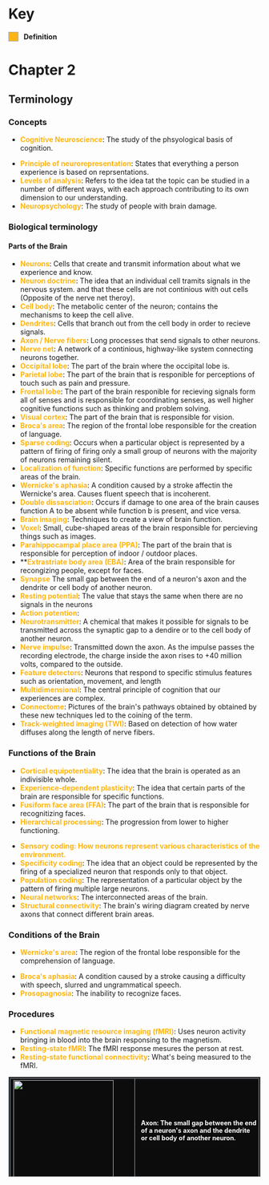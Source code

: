 # Key
<div style="display: inline-block; vertical-align: top">
	<div style="white-space: nowrap; vertical-align: top">
		<div style="display: inline-block; width: 1.25em; height: 1.25em; background: #FDB515; border: 1px solid #A2A9B1;">&nbsp;</div>
		<div style="margin-left: 0.5em; display: inline-block; font-weight: bold">Definition</div>
	</div>
</div>

# Chapter 2
## Terminology
### Concepts
* <span style="color: #FDB515; font-weight: bold">Cognitive Neuroscience</span>: The study of the phsyological basis of cognition.
- <span style="color: #FDB515; font-weight: bold">Principle of neurorepresentation</span>: States that everything a person experience is based on reprsentations.
- <span style="color: #FDB515; font-weight: bold">Levels of analysis</span>: Refers to the idea tat the topic can be studied in a number of different ways, with each approach contributing to its own dimension to our understanding.
-  <span style="color: #FDB515; font-weight: bold">Neuropsychology</span>: The study of people with brain damage.

### Biological terminology
#### Parts of the Brain ####
-  <span style="color: #FDB515; font-weight: bold">Neurons</span>: Cells that create and transmit information about what we experience and know.
- <span style="color: #FDB515; font-weight: bold">Neuron doctrine</span>: The idea that an individual cell tramits signals in the nervous system. and that these cells are not continious with out cells (Opposite of the nerve net theroy).
- <span style="color: #FDB515; font-weight: bold">Cell body</span>: The metabolic center of the neuron; contains the mechanisms to keep the cell alive.
- <span style="color: #FDB515; font-weight: bold">Dendrites</span>: Cells that branch out from the cell body in order to recieve signals.
- <span style="color: #FDB515; font-weight: bold">Axon / Nerve fibers</span>: Long processes that send signals to other neurons.
- <span style="color: #FDB515; font-weight: bold">Nerve net</span>: A network of a continious, highway-like system connecting neurons together.
- <span style="color: #FDB515; font-weight: bold">Occipital lobe</span>: The part of the brain where the occipital lobe is.
- <span style="color: #FDB515; font-weight: bold">Parietal lobe</span>: The part of the brain that is responible for perceptions of touch such as pain and pressure.
- <span style="color: #FDB515; font-weight: bold">Frontal lobe</span>: The part of the brain responible for recieving signals form all of senses and is responsible for coordinating senses, as well higher cognitive functions such as thinking and problem solving.
- <span style="color: #FDB515; font-weight: bold">Visual cortex</span>: The part of the brain that is responsible for vision.
- <span style="color: #FDB515; font-weight: bold">Broca's area</span>: The region of the frontal lobe responsible for the creation of language.
- <span style="color: #FDB515; font-weight: bold">Sparse coding</span>: Occurs when a particular object is represented by a pattern of firing of firing only a small group of neurons with the majority of neurons remaining silent.
- <span style="color: #FDB515; font-weight: bold">Localization of function</span>: Specific functions are performed by specific areas of the brain.
- <span style="color: #FDB515; font-weight: bold">Wernicke's aphasia</span>: A condition caused by a stroke affectin the Wernicke's area. Causes fluent speech that is incoherent.
- <span style="color: #FDB515; font-weight: bold">Double dissasciation</span>: Occurs if damage to one area of the brain causes function A to be absent while function b is present, and vice versa. 
- <span style="color: #FDB515; font-weight: bold">Brain imaging</span>: Techniques to create a view of brain function.
- <span style="color: #FDB515; font-weight: bold">Voxel</span>: Small, cube-shaped areas of the brain responsible for percieving things such as images.
- <span style="color: #FDB515; font-weight: bold">Parahippocampal place area (PPA)</span>: The part of the brain that is responsible for perception of indoor / outdoor places.
- **<span style="color: #FDB515; font-weight: bold">Extrastriate body area (EBA)</span>: Area of the brain responsible for recongizing people, except for faces.
- <span style="color: #FDB515; font-weight: bold">Synapse</span> The small gap between the end of a neuron's axon and the dendrite or cell body of another neuron. 
- <span style="color: #FDB515; font-weight: bold">Resting potential</span>: The value that stays the same when there are no signals in the neurons
- <span style="color: #FDB515; font-weight: bold">Action potention</span>: 
- <span style="color: #FDB515; font-weight: bold">Neurotransmitter</span>: A chemical that makes it possible for signals to be transmitted across the synaptic gap to a dendire or to the cell body of another neuron.
- <span style="color: #FDB515; font-weight: bold">Nerve impulse</span>: Transmitted down the axon. As the impulse passes the recording electrode, the charge inside the axon rises to +40 million volts, compared to the outside.
- <span style="color: #FDB515; font-weight: bold">Feature detectors</span>: Neurons that respond to specific stimulus features such as orientation, movement, and length
- <span style="color: #FDB515; font-weight: bold">Multidimensional</span>: The central principle of cognition that our experiences are complex.
- <span style="color: #FDB515; font-weight: bold">Connectome</span>: Pictures of the brain's pathways obtained by obtained by these new techniques led to the coining of the term.
- <span style="color: #FDB515; font-weight: bold">Track-weighted imaging (TWI)</span>: Based on detection of how water diffuses along the length of nerve fibers.

### Functions of the Brain
* <span style="color: #FDB515; font-weight: bold">Cortical equipotentiality</span>: The idea that the brain is operated as an indivisible whole.
* <span style="color: #FDB515; font-weight: bold">Experience-dependent plasticity</span>: The idea that certain parts of the brain are responsible for specific functions.
* <span style="color: #FDB515; font-weight: bold">Fusiform face area (FFA)</span>: The part of the brain that is responsible for recognitizing faces.
* <span style="color: #FDB515; font-weight: bold">Hierarchical processing</span>: The progression from lower to higher functioning.
- <span style="color: #FDB515; font-weight: bold">Sensory coding</spam>: How neurons represent various characteristics of the environment.
- <span style="color: #FDB515; font-weight: bold">Specificity coding</span>: The idea that an object could be represented by the firing of a specialized neuron that responds only to that object.
- <span style="color: #FDB515; font-weight: bold">Population coding</span>: The representation of a particular object by the pattern of firing multiple large neurons.
- <span style="color: #FDB515; font-weight: bold">Neural networks</span>: The interconnected areas of the brain.
- <span style="color: #FDB515; font-weight: bold">Structural connectivity</span>: The brain's wiring diagram created by nerve axons that connect different brain areas.

### Conditions of the Brain
* <span style="color: #FDB515; font-weight: bold">Wernicke's area</span>: The region of the frontal lobe responsible for the comprehension of language.
- <span style="color: #FDB515; font-weight: bold">Broca's aphasia</span>: A condition caused by a stroke causing a difficulty with speech, slurred and ungrammatical speech.
- <span style="color: #FDB515; font-weight: bold">Prosopagnosia</span>: The inability to recognize faces.

### Procedures ###
* <span style="color: #FDB515; font-weight: bold">Functional magnetic resource imaging (fMRI)</span>: Uses neuron activity bringing in blood into the brain responsing to the magnetism.
* <span style="color: #FDB515; font-weight: bold">Resting-state fMRI</span>: The fMRI response mesures the person at rest.
* <span style="color: #FDB515; font-weight: bold">Resting-state functional connectivity</span>: What's being measured to the fMRI.

<table style="background: #0c0c0c; color: #FFF; font-size: 12.5px; height: 200px; width: 100%; border: 1px solid #A2A9B1; padding: 0.15em">
	<tbody>
	<tr>
			<th style="border: 1px solid #A2A9B1; border-collapse: collapse; text-align: left; width: 50%; margin-right: 1em; margin: auto">
				<img src="https://openbooks.lib.msu.edu/app/uploads/sites/6/2020/11/Axon.jpg" height="200px" style="margin: auto">
			</th>
			<td style="width: 50%; text-align: left; font-weight: bold; color: #FFF; border: 1px solid #A2A9B1; border-collapse: collapse; border-left: 1px solid #A2A9B1; padding: 0.15em; padding-left: 1em">
				<b>Axon</b>: The small gap between the end of a neuron's axon and the dendrite or cell body of another neuron. 
			</td>
		</tr>
		<tr>
			<th style="border-collapse: collapse; border: 1px solid #A2A9B1; text-align: left; width: 50%; margin-right: 1em; margin: auto">
				<img src="https://www.sciencefacts.net/wp-content/uploads/2020/05/Synapse-Diagram.jpg" height="200px" style="margin: auto">
			</th>
			<td style="border-collapse: collapse; width: 50%; text-align: left; font-weight: bold; color: #FFF; border: 1px; border-left: 1px solid #A2A9B1; padding: 0.15em; padding-left: 1em">
				<b>Synapse</b>: The small gap between the end of a neuron's axon and the dendrite or cell body of another neuron. 
			</td>
		</tr>
		<tr>
			<th style="border-collapse: collapse; border: 1px solid #A2A9B1; text-align: left; width: 50%; margin-right: 1em; margin: auto">
			<img src="https://neuroscientificallychallenged.com/files/images/primary-visual-cortex.jpg">
			</th>
		</tr>
	</tbody>
</table>
